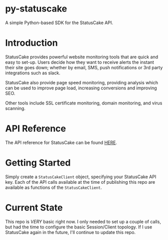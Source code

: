 # py-statuscake
A simple Python-based SDK for the StatusCake API.

# Introduction
StatusCake provides powerful website monitoring tools that are quick and easy to set-up. Users decide how they want to receive alerts the instant their site goes down; whether by email, SMS, push notifications or 3rd party integrations such as slack.

StatusCake also provide page speed monitoring, providing analysis which can be used to improve page load, increasing conversions and improving SEO.

Other tools include SSL certificate monitoring, domain monitoring, and virus scanning.

# API Reference
The API reference for StatusCake can be found [HERE](https://developers.statuscake.com/api/).

# Getting Started
Simply create a `StatusCakeClient` object, specifying your StatusCake API key. Each of the API calls available at the time of publishing this repo are available as functions of the `StatusCakeClient`.

# Current State
This repo is _*VERY*_ basic right now. I only needed to set up a couple of calls, but had the time to configure the basic Session/Client topology. If I use StatusCake again in the future, I'll continue to update this repo.
